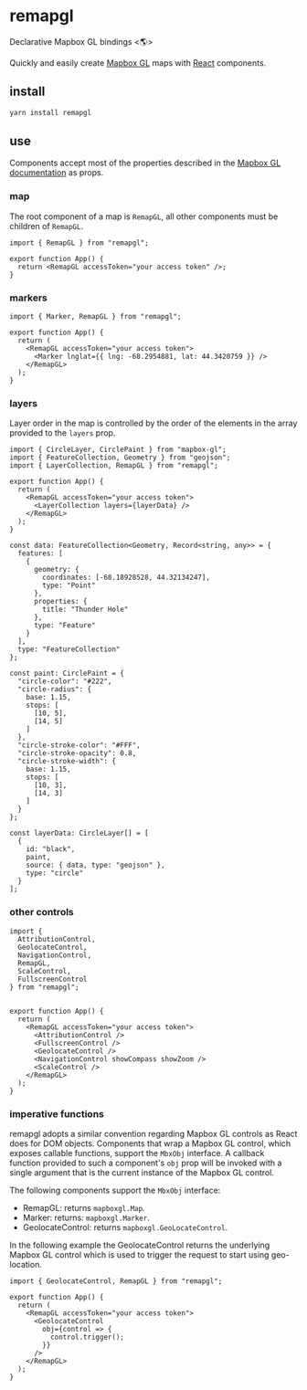 # remapgl

Declarative Mapbox GL bindings <🌎>

Quickly and easily create [Mapbox GL](https://docs.mapbox.com/mapbox-gl-js/api/)
maps with [React](https://reactjs.org/) components.

## install

```bash
yarn install remapgl
```

## use

Components accept most of the properties described in the [Mapbox GL
documentation](https://docs.mapbox.com/mapbox-gl-js/api/) as props.

### map

The root component of a map is `RemapGL`, all other components must be children
of `RemapGL`.

```tsx
import { RemapGL } from "remapgl";

export function App() {
  return <RemapGL accessToken="your access token" />;
}
```

### markers

```tsx
import { Marker, RemapGL } from "remapgl";

export function App() {
  return (
    <RemapGL accessToken="your access token">
      <Marker lnglat={{ lng: -68.2954881, lat: 44.3420759 }} />
    </RemapGL>
  );
}
```

### layers

Layer order in the map is controlled by the order of the elements in the array
provided to the `layers` prop.

```tsx
import { CircleLayer, CirclePaint } from "mapbox-gl";
import { FeatureCollection, Geometry } from "geojson";
import { LayerCollection, RemapGL } from "remapgl";

export function App() {
  return (
    <RemapGL accessToken="your access token">
      <LayerCollection layers={layerData} />
    </RemapGL>
  );
}

const data: FeatureCollection<Geometry, Record<string, any>> = {
  features: [
    {
      geometry: {
        coordinates: [-68.18928528, 44.32134247],
        type: "Point"
      },
      properties: {
        title: "Thunder Hole"
      },
      type: "Feature"
    }
  ],
  type: "FeatureCollection"
};

const paint: CirclePaint = {
  "circle-color": "#222",
  "circle-radius": {
    base: 1.15,
    stops: [
      [10, 5],
      [14, 5]
    ]
  },
  "circle-stroke-color": "#FFF",
  "circle-stroke-opacity": 0.8,
  "circle-stroke-width": {
    base: 1.15,
    stops: [
      [10, 3],
      [14, 3]
    ]
  }
};

const layerData: CircleLayer[] = [
  {
    id: "black",
    paint,
    source: { data, type: "geojson" },
    type: "circle"
  }
];
```

### other controls

```tsx
import {
  AttributionControl,
  GeolocateControl,
  NavigationControl,
  RemapGL,
  ScaleControl,
  FullscreenControl
} from "remapgl";


export function App() {
  return (
    <RemapGL accessToken="your access token">
      <AttributionControl />
      <FullscreenControl />
      <GeolocateControl />
      <NavigationControl showCompass showZoom />
      <ScaleControl />
    </RemapGL>
  );
}
```

### imperative functions

remapgl adopts a similar convention regarding Mapbox GL controls as React does
for DOM objects. Components that wrap a Mapbox GL control, which exposes
callable functions, support the `MbxObj` interface. A callback function provided
to such a component's `obj` prop will be invoked with a single argument that is
the current instance of the Mapbox GL control.

The following components support the `MbxObj` interface:
- RemapGL: returns `mapboxgl.Map`.
- Marker: returns: `mapboxgl.Marker`.
- GeolocateControl: returns `mapboxgl.GeoLocateControl`.

In the following example the GeolocateControl returns the underlying Mapbox GL control
which is used to trigger the request to start using geo-location.

```tsx
import { GeolocateControl, RemapGL } from "remapgl";

export function App() {
  return (
    <RemapGL accessToken="your access token">
      <GeolocateControl
        obj={control => {
          control.trigger();
        }}
      />
    </RemapGL>
  );
}
```